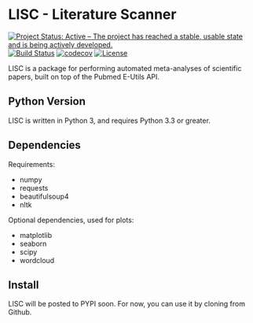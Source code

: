 # LISC - Literature Scanner

[![Project Status: Active – The project has reached a stable, usable state and is being actively developed.](http://www.repostatus.org/badges/latest/active.svg)](http://www.repostatus.org/#active)
[![Build Status](https://travis-ci.org/TomDonoghue/lisc.svg)](https://travis-ci.org/TomDonoghue/lisc)
[![codecov](https://codecov.io/gh/TomDonoghue/lisc/branch/master/graph/badge.svg)](https://codecov.io/gh/TomDonoghue/lisc)
[![License](https://img.shields.io/pypi/l/fooof.svg)](https://opensource.org/licenses/Apache-2.0)

LISC is a package for performing automated meta-analyses of scientific papers, built on top of the Pubmed E-Utils API.

## Python Version

LISC is written in Python 3, and requires Python 3.3 or greater.

## Dependencies

Requirements:
- numpy
- requests
- beautifulsoup4
- nltk

Optional dependencies, used for plots:
- matplotlib
- seaborn
- scipy
- wordcloud

## Install

LISC will be posted to PYPI soon. For now, you can use it by cloning from Github.
